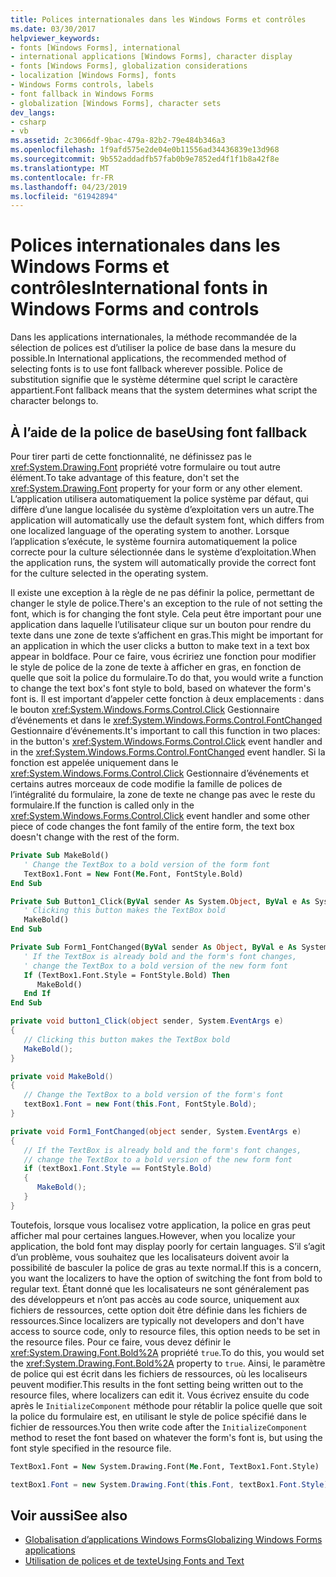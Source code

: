 ```yaml
---
title: Polices internationales dans les Windows Forms et contrôles
ms.date: 03/30/2017
helpviewer_keywords:
- fonts [Windows Forms], international
- international applications [Windows Forms], character display
- fonts [Windows Forms], globalization considerations
- localization [Windows Forms], fonts
- Windows Forms controls, labels
- font fallback in Windows Forms
- globalization [Windows Forms], character sets
dev_langs:
- csharp
- vb
ms.assetid: 2c3066df-9bac-479a-82b2-79e484b346a3
ms.openlocfilehash: 1f9afd575e2de04e0b11556ad34436839e13d968
ms.sourcegitcommit: 9b552addadfb57fab0b9e7852ed4f1f1b8a42f8e
ms.translationtype: MT
ms.contentlocale: fr-FR
ms.lasthandoff: 04/23/2019
ms.locfileid: "61942894"
---
```

# <a name="international-fonts-in-windows-forms-and-controls"></a><span data-ttu-id="b3be2-102">Polices internationales dans les Windows Forms et contrôles</span><span class="sxs-lookup"><span data-stu-id="b3be2-102">International fonts in Windows Forms and controls</span></span>

<span data-ttu-id="b3be2-103">Dans les applications internationales, la méthode recommandée de la sélection de polices est d’utiliser la police de base dans la mesure du possible.</span><span class="sxs-lookup"><span data-stu-id="b3be2-103">In International applications, the recommended method of selecting fonts is to use font fallback wherever possible.</span></span> <span data-ttu-id="b3be2-104">Police de substitution signifie que le système détermine quel script le caractère appartient.</span><span class="sxs-lookup"><span data-stu-id="b3be2-104">Font fallback means that the system determines what script the character belongs to.</span></span>

## <a name="using-font-fallback"></a><span data-ttu-id="b3be2-105">À l’aide de la police de base</span><span class="sxs-lookup"><span data-stu-id="b3be2-105">Using font fallback</span></span>

<span data-ttu-id="b3be2-106">Pour tirer parti de cette fonctionnalité, ne définissez pas le <xref:System.Drawing.Font> propriété votre formulaire ou tout autre élément.</span><span class="sxs-lookup"><span data-stu-id="b3be2-106">To take advantage of this feature, don't set the <xref:System.Drawing.Font> property for your form or any other element.</span></span> <span data-ttu-id="b3be2-107">L’application utilisera automatiquement la police système par défaut, qui diffère d’une langue localisée du système d’exploitation vers un autre.</span><span class="sxs-lookup"><span data-stu-id="b3be2-107">The application will automatically use the default system font, which differs from one localized language of the operating system to another.</span></span> <span data-ttu-id="b3be2-108">Lorsque l’application s’exécute, le système fournira automatiquement la police correcte pour la culture sélectionnée dans le système d’exploitation.</span><span class="sxs-lookup"><span data-stu-id="b3be2-108">When the application runs, the system will automatically provide the correct font for the culture selected in the operating system.</span></span>

<span data-ttu-id="b3be2-109">Il existe une exception à la règle de ne pas définir la police, permettant de changer le style de police.</span><span class="sxs-lookup"><span data-stu-id="b3be2-109">There's an exception to the rule of not setting the font, which is for changing the font style.</span></span> <span data-ttu-id="b3be2-110">Cela peut être important pour une application dans laquelle l’utilisateur clique sur un bouton pour rendre du texte dans une zone de texte s’affichent en gras.</span><span class="sxs-lookup"><span data-stu-id="b3be2-110">This might be important for an application in which the user clicks a button to make text in a text box appear in boldface.</span></span> <span data-ttu-id="b3be2-111">Pour ce faire, vous écririez une fonction pour modifier le style de police de la zone de texte à afficher en gras, en fonction de quelle que soit la police du formulaire.</span><span class="sxs-lookup"><span data-stu-id="b3be2-111">To do that, you would write a function to change the text box's font style to bold, based on whatever the form's font is.</span></span> <span data-ttu-id="b3be2-112">Il est important d’appeler cette fonction à deux emplacements : dans le bouton <xref:System.Windows.Forms.Control.Click> Gestionnaire d’événements et dans le <xref:System.Windows.Forms.Control.FontChanged> Gestionnaire d’événements.</span><span class="sxs-lookup"><span data-stu-id="b3be2-112">It's important to call this function in two places: in the button's <xref:System.Windows.Forms.Control.Click> event handler and in the <xref:System.Windows.Forms.Control.FontChanged> event handler.</span></span> <span data-ttu-id="b3be2-113">Si la fonction est appelée uniquement dans le <xref:System.Windows.Forms.Control.Click> Gestionnaire d’événements et certains autres morceaux de code modifie la famille de polices de l’intégralité du formulaire, la zone de texte ne change pas avec le reste du formulaire.</span><span class="sxs-lookup"><span data-stu-id="b3be2-113">If the function is called only in the <xref:System.Windows.Forms.Control.Click> event handler and some other piece of code changes the font family of the entire form, the text box doesn't change with the rest of the form.</span></span>

```vb
Private Sub MakeBold()
   ' Change the TextBox to a bold version of the form font
   TextBox1.Font = New Font(Me.Font, FontStyle.Bold)
End Sub

Private Sub Button1_Click(ByVal sender As System.Object, ByVal e As System.EventArgs) Handles Button1.Click
   ' Clicking this button makes the TextBox bold
   MakeBold()
End Sub

Private Sub Form1_FontChanged(ByVal sender As Object, ByVal e As System.EventArgs) Handles MyBase.FontChanged
   ' If the TextBox is already bold and the form's font changes,
   ' change the TextBox to a bold version of the new form font
   If (TextBox1.Font.Style = FontStyle.Bold) Then
      MakeBold()
   End If
End Sub
```

```csharp
private void button1_Click(object sender, System.EventArgs e)
{
   // Clicking this button makes the TextBox bold
   MakeBold();
}

private void MakeBold()
{
   // Change the TextBox to a bold version of the form's font
   textBox1.Font = new Font(this.Font, FontStyle.Bold);
}

private void Form1_FontChanged(object sender, System.EventArgs e)
{
   // If the TextBox is already bold and the form's font changes,
   // change the TextBox to a bold version of the new form font
   if (textBox1.Font.Style == FontStyle.Bold)
   {
      MakeBold();
   }
}
```

<span data-ttu-id="b3be2-114">Toutefois, lorsque vous localisez votre application, la police en gras peut afficher mal pour certaines langues.</span><span class="sxs-lookup"><span data-stu-id="b3be2-114">However, when you localize your application, the bold font may display poorly for certain languages.</span></span> <span data-ttu-id="b3be2-115">S’il s’agit d’un problème, vous souhaitez que les localisateurs doivent avoir la possibilité de basculer la police de gras au texte normal.</span><span class="sxs-lookup"><span data-stu-id="b3be2-115">If this is a concern, you want the localizers to have the option of switching the font from bold to regular text.</span></span> <span data-ttu-id="b3be2-116">Étant donné que les localisateurs ne sont généralement pas des développeurs et n’ont pas accès au code source, uniquement aux fichiers de ressources, cette option doit être définie dans les fichiers de ressources.</span><span class="sxs-lookup"><span data-stu-id="b3be2-116">Since localizers are typically not developers and don't have access to source code, only to resource files, this option needs to be set in the resource files.</span></span> <span data-ttu-id="b3be2-117">Pour ce faire, vous devez définir le <xref:System.Drawing.Font.Bold%2A> propriété `true`.</span><span class="sxs-lookup"><span data-stu-id="b3be2-117">To do this, you would set the <xref:System.Drawing.Font.Bold%2A> property to `true`.</span></span> <span data-ttu-id="b3be2-118">Ainsi, le paramètre de police qui est écrit dans les fichiers de ressources, où les localiseurs peuvent modifier.</span><span class="sxs-lookup"><span data-stu-id="b3be2-118">This results in the font setting being written out to the resource files, where localizers can edit it.</span></span> <span data-ttu-id="b3be2-119">Vous écrivez ensuite du code après le `InitializeComponent` méthode pour rétablir la police quelle que soit la police du formulaire est, en utilisant le style de police spécifié dans le fichier de ressources.</span><span class="sxs-lookup"><span data-stu-id="b3be2-119">You then write code after the `InitializeComponent` method to reset the font based on whatever the form's font is, but using the font style specified in the resource file.</span></span>

```vb
TextBox1.Font = New System.Drawing.Font(Me.Font, TextBox1.Font.Style)
```

```csharp
textBox1.Font = new System.Drawing.Font(this.Font, textBox1.Font.Style);
```
  
## <a name="see-also"></a><span data-ttu-id="b3be2-120">Voir aussi</span><span class="sxs-lookup"><span data-stu-id="b3be2-120">See also</span></span>

- [<span data-ttu-id="b3be2-121">Globalisation d’applications Windows Forms</span><span class="sxs-lookup"><span data-stu-id="b3be2-121">Globalizing Windows Forms applications</span></span>](globalizing-windows-forms.md)
- [<span data-ttu-id="b3be2-122">Utilisation de polices et de texte</span><span class="sxs-lookup"><span data-stu-id="b3be2-122">Using Fonts and Text</span></span>](using-fonts-and-text.md)
